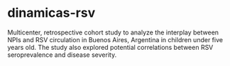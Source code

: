 # dinamicas-rsv
Multicenter, retrospective cohort study to analyze the interplay between NPIs and RSV circulation in Buenos Aires, Argentina in children under five years old. The study also explored potential correlations between RSV seroprevalence and disease severity.
